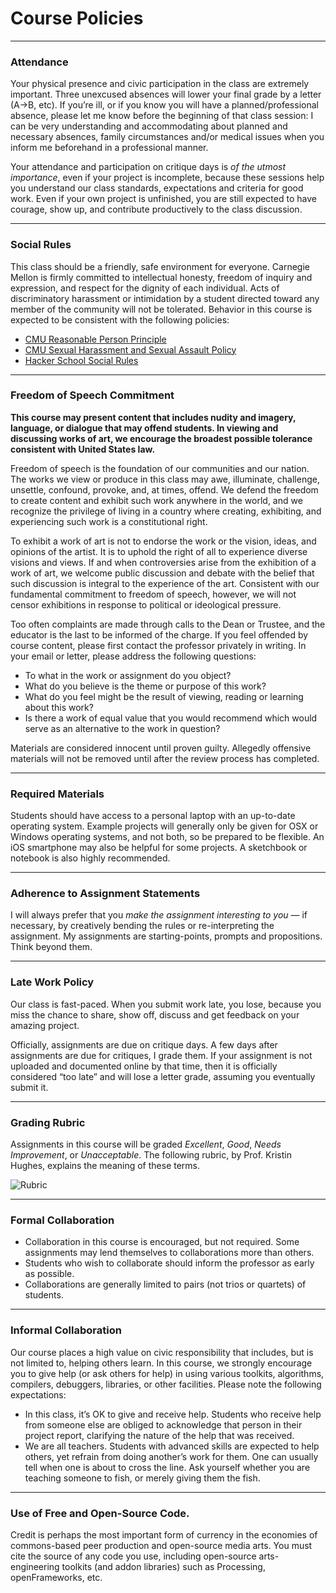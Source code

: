 # Course Policies

---

### Attendance

Your physical presence and civic participation in the class are extremely important. Three unexcused absences will lower your final grade by a letter (A→B, etc). If you’re ill, or if you know you will have a planned/professional absence, please let me know before the beginning of that class session: I can be very understanding and accommodating about planned and necessary absences, family circumstances and/or medical issues when you inform me beforehand in a professional manner. 

Your attendance and participation on critique days is *of the utmost importance*, even if your project is incomplete, because these sessions help you understand our class standards, expectations and criteria for good work. Even if your own project is unfinished, you are still expected to have courage, show up, and contribute productively to the class discussion.

---

### Social Rules

This class should be a friendly, safe environment for everyone. Carnegie Mellon is firmly committed to intellectual honesty, freedom of inquiry and expression, and respect for the dignity of each individual. Acts of discriminatory harassment or intimidation by a student directed toward any member of the community will not be tolerated. Behavior in this course is expected to be consistent with the following policies:

* [CMU Reasonable Person Principle](http://www.cs.cmu.edu/~weigand/staff/)
* [CMU Sexual Harassment and Sexual Assault Policy](http://www.cmu.edu/policies/administrative-and-governance/sexual-harassment-and-sexual-assault.html)
* [Hacker School Social Rules](https://www.recurse.com/manual#sub-sec-social-rules)

---

### Freedom of Speech Commitment

**This course may present content that includes nudity and imagery, language, or dialogue that may offend students. In viewing and discussing works of art, we encourage the broadest possible tolerance consistent with United States law.**

Freedom of speech is the foundation of our communities and our nation. The works we view or produce in this class may awe, illuminate, challenge, unsettle, confound, provoke, and, at times, offend. We defend the freedom to create content and exhibit such work anywhere in the world, and we recognize the privilege of living in a country where creating, exhibiting, and experiencing such work is a constitutional right.

To exhibit a work of art is not to endorse the work or the vision, ideas, and opinions of the artist. It is to uphold the right of all to experience diverse visions and views. If and when controversies arise from the exhibition of a work of art, we welcome public discussion and debate with the belief that such discussion is integral to the experience of the art. Consistent with our fundamental commitment to freedom of speech, however, we will not censor exhibitions in response to political or ideological pressure.

Too often complaints are made through calls to the Dean or Trustee, and the educator is the last to be informed of the charge. If you feel offended by course content, please first contact the professor privately in writing. In your email or letter, please address the following questions: 

* To what in the work or assignment do you object? 
* What do you believe is the theme or purpose of this work? 
* What do you feel might be the result of viewing, reading or learning about this work? 
* Is there a work of equal value that you would recommend which would serve as an alternative to the work in question?

Materials are considered innocent until proven guilty. Allegedly offensive materials will not be removed until after the review process has completed. 

---

### Required Materials

Students should have access to a personal laptop with an up-to-date operating system. Example projects will generally only be given for OSX or Windows operating systems, and not both, so be prepared to be flexible. An iOS smartphone may also be helpful for some projects. A sketchbook or notebook is also highly recommended.

---
 
### Adherence to Assignment Statements

I will always prefer that you *make the assignment interesting to you* — if necessary, by creatively bending the rules or re-interpreting the assignment. My assignments are starting-points, prompts and propositions. Think beyond them.

---

### Late Work Policy

Our class is fast-paced. When you submit work late, you lose, because you miss the chance to share, show off, discuss and get feedback on your amazing project. 

Officially, assignments are due on critique days. A few days after assignments are due for critiques, I grade them. If your assignment is not uploaded and documented online by that time, then it is officially considered “too late” and will lose a letter grade, assuming you eventually submit it.

---

### Grading Rubric

Assignments in this course will be graded *Excellent*, *Good*, *Needs Improvement*, or *Unacceptable*. The following rubric, by Prof. Kristin Hughes, explains the meaning of these terms. 

![Rubric](images/rubric-kristin-hughes-cmu.png)

---

### Formal Collaboration 

* Collaboration in this course is encouraged, but not required. Some assignments may lend themselves to collaborations more than others. 
* Students who wish to collaborate should inform the professor as early as possible.
* Collaborations are generally limited to pairs (not trios or quartets) of students.

---

### Informal Collaboration 

Our course places a high value on civic responsibility that includes, but is not limited to, helping others learn. In this course, we strongly encourage you to give help (or ask others for help) in using various toolkits, algorithms, compilers, debuggers, libraries, or other facilities. Please note the following expectations:

* In this class, it’s OK to give and receive help. Students who receive help from someone else are obliged to acknowledge that person in their project report, clarifying the nature of the help that was received.
* We are all teachers. Students with advanced skills are expected to help others, yet refrain from doing another’s work for them. One can usually tell when one is about to cross the line. Ask yourself whether you are teaching someone to fish, or merely giving them the fish.

---

### Use of Free and Open-Source Code.

Credit is perhaps the most important form of currency in the economies of commons-based peer production and open-source media arts. You must cite the source of any code you use, including open-source arts-engineering toolkits (and addon libraries) such as Processing, openFrameworks, etc. 

